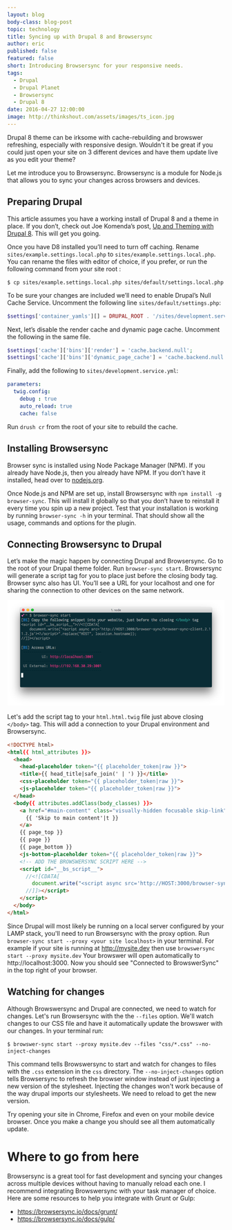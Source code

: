 ```yaml
---
layout: blog
body-class: blog-post
topic: technology
title: Syncing up with Drupal 8 and Browsersync
author: eric
published: false
featured: false
short: Introducing Browsersync for your responsive needs.
tags:
  - Drupal
  - Drupal Planet
  - Browsersync
  - Drupal 8
date: 2016-04-27 12:00:00
image: http://thinkshout.com/assets/images/ts_icon.jpg
---
```


Drupal 8 theme can be irksome with cache-rebuilding and browswer refreshing, especially with responsive design. Wouldn't it be great if you could just open your site on 3 different devices and have them update live as you edit your theme? 

Let me introduce you to Browsersync. Browsersync is a module for Node.js that allows you to sync your changes across browsers and devices.

## Preparing Drupal
This article assumes you have a working install of Drupal 8 and a theme in place. If you don’t, check out Joe Komenda’s post, [Up and Theming with Drupal 8](https://thinkshout.com/blog/2015/11/up-and-theming-with-drupal-8/). This will get you going.

Once you have D8 installed you’ll need to turn off caching. Rename `sites/example.settings.local.php` to `sites/example.settings.local.php`.  You can rename the files with editor of choice, if you prefer, or run the following command from your site root :

~~~ shell
$ cp sites/example.settings.local.php sites/default/settings.local.php
~~~

To be sure your changes are included we’ll need to enable Drupal’s Null Cache Service. Uncomment the following line `sites/default/settings.php`:

~~~ php
$settings['container_yamls'][] = DRUPAL_ROOT . '/sites/development.services.yml';
~~~

Next, let’s disable the render cache and dynamic page cache. Uncomment the following in the same file.

~~~ php
$settings['cache']['bins']['render'] = 'cache.backend.null';
$settings['cache']['bins']['dynamic_page_cache'] = 'cache.backend.null';
~~~

Finally, add the following to `sites/development.service.yml`:
~~~ yaml
parameters:
  twig.config:
    debug : true
    auto_reload: true
    cache: false
~~~

Run `drush cr` from the root of your site to rebuild the cache.

## Installing Browsersync
Browser sync is installed using Node Package Manager (NPM). If you already have Node.js, then you already have NPM. If you don’t have it installed, head over to [nodejs.org](https://nodejs.org/en/).

Once Node.js and NPM are set up, install Browsersync with `npm install -g browser-sync`.  This will install it globally so that you don’t have to reinstall it every time you spin up a new project. Test that your installation is working by running `browser-sync -h` in your terminal. That should show all the usage, commands and options for the plugin.

## Connecting Browsersync to Drupal
Let’s make the magic happen by connecting Drupal and Browsersync. Go to the root of your Drupal theme folder. Run `browser-sync start`. Browsersync will generate a script tag for you to place just before the closing body tag. Browser sync also has  UI. You’ll see a URL for your localhost and one for sharing the connection to other devices on the same network.

![Browsersync start](https://raw.githubusercontent.com/heypaxton/Posts/master/img/browsersync-start.png)

Let's add the script tag to your `html.html.twig` file just above closing `</body>` tag. This will add a connection to your Drupal environment and Browsersync.

~~~ html
<!DOCTYPE html>
<html{{ html_attributes }}>
  <head>
    <head-placeholder token="{{ placeholder_token|raw }}">
    <title>{{ head_title|safe_join(' | ') }}</title>
    <css-placeholder token="{{ placeholder_token|raw }}">
    <js-placeholder token="{{ placeholder_token|raw }}">
  </head>
  <body{{ attributes.addClass(body_classes) }}>
    <a href="#main-content" class="visually-hidden focusable skip-link">
      {{ 'Skip to main content'|t }}
    </a>
    {{ page_top }}
    {{ page }}
    {{ page_bottom }}
    <js-bottom-placeholder token="{{ placeholder_token|raw }}">
    <!-- ADD THE BROWSWERSYNC SCRIPT HERE -->
    <script id="__bs_script__">
      //<![CDATA[
        document.write("<script async src='http://HOST:3000/browser-sync/browser-sync-client.2.11.2.js'><\/script>".replace("HOST", location.hostname));
      //]]></script>
    </script>
  </body>
</html>
~~~

Since Drupal will most likely be running on a local server configured by your LAMP stack, you'll need to run Browsersync with the proxy option. Run `browser-sync start --proxy <your site localhost>` in your terminal. For example if your site is running at http://mysite.dev then use `browswersync start --proxy mysite.dev` Your browswer will open automatically to http://localhost:3000. Now you should see "Connected to BrowswerSync" in the top right of your browser.

## Watching for changes
Although Browswersync and Drupal are connected, we need to watch for changes. Let's run Browsersync with the the `--files` option. We'll watch changes to our CSS file and have it automatically update the browswer with our changes. In your terminal run: 
~~~ shell
$ browswer-sync start --proxy mysite.dev --files "css/*.css" --no-inject-changes
~~~

This command tells Browswersync to start and watch for changes to files with the `.css` extension in the `css` directory. The `--no-inject-changes` option tells Browsersync to refresh the browser window instead of just injecting a new version of the stylesheet. Injecting the changes won't work because of the way drupal imports our stylesheets. We need to reload to get the new version.

Try opening your site in Chrome, Firefox and even on your mobile device browser. Once you make a change you should see all them automatically update.

# Where to go from here
Browsersync is a great tool for fast development and syncing your changes across multiple devices without having to manually reload each one. I recommend integrating Browswersync with your task manager of choice. Here are some resources to help you integrate with Grunt or Gulp:

- https://browsersync.io/docs/grunt/
- https://browsersync.io/docs/gulp/
